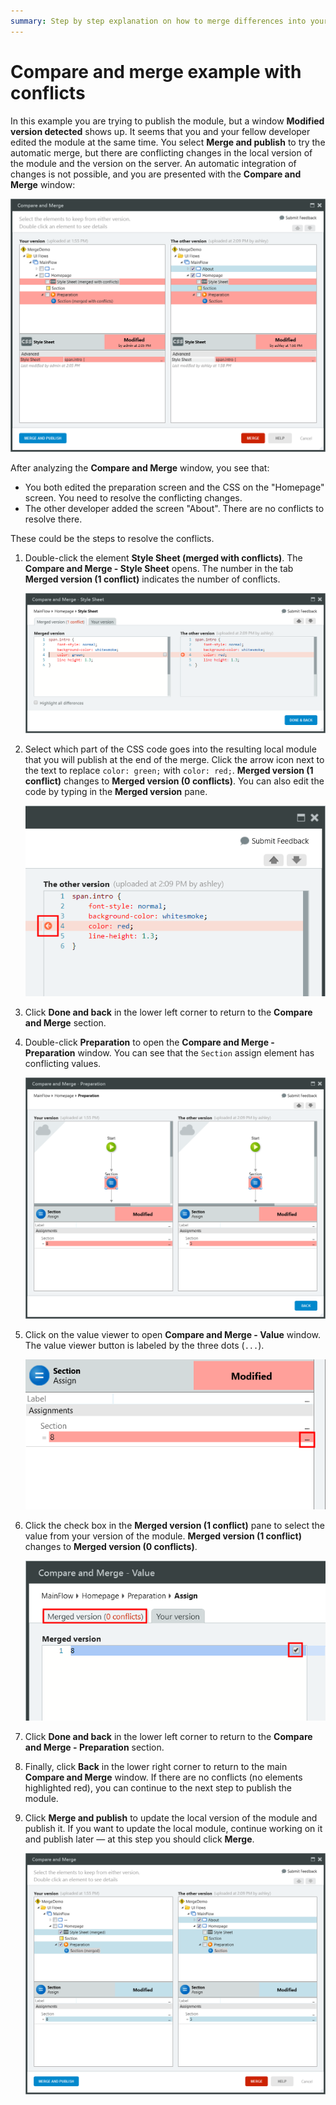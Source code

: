 ```yaml
---
summary: Step by step explanation on how to merge differences into your module when there are conflicts.
---
```


# Compare and merge example with conflicts

In this example you are trying to publish the module, but a window **Modified version detected** shows up. It seems that you and your fellow developer edited the module at the same time. You select **Merge and publish** to try the automatic merge, but there are conflicting changes in the local version of the module and the version on the server. An automatic integration of changes is not possible, and you are presented with the **Compare and Merge** window:

![](images/conflicts-detected.png)

After analyzing the **Compare and Merge** window, you see that:

* You both edited the preparation screen and the CSS on the "Homepage" screen. You need to resolve the conflicting changes.
* The other developer added the screen "About". There are no conflicts to resolve there.

These could be the steps to resolve the conflicts.

1. Double-click the element **Style Sheet (merged with conflicts)**. The **Compare and Merge - Style Sheet** opens. The number in the tab **Merged version (1 conflict)** indicates the number of conflicts.

    ![](images/conflicts-text.png)

1. Select which part of the CSS code goes into the resulting local module that you will publish at the end of the merge. Click the arrow icon next to the text to replace `color: green;` with  `color: red;`. **Merged version (1 conflict)** changes to  **Merged version (0 conflicts)**. You can also edit the code by typing in the **Merged version** pane.

    ![](images/conflicts-text-orange-arrow.png)

1. Click **Done and back** in the lower left corner to return to the **Compare and Merge** section.

1. Double-click **Preparation** to open the **Compare and Merge - Preparation** window. You can see that the `Section` assign element has conflicting values.

    ![](images/visual-element-changes.png)

1. Click on the value viewer to open **Compare and Merge - Value** window. The value viewer button is labeled by the three dots (`...`).

    ![](images/visual-element-value-viewer-button.png)

1. Click the check box in the  **Merged version (1 conflict)** pane to select the value from your version of the module. **Merged version (1 conflict)** changes to **Merged version (0 conflicts)**.

    ![](images/text-changes-checkbox.png)

1. Click **Done and back** in the lower left corner to return to the **Compare and Merge - Preparation** section.

1. Finally, click **Back** in the lower right corner to return to the main **Compare and Merge** window. If there are no conflicts (no elements highlighted red), you can continue to the next step to publish the module.

1. Click **Merge and publish** to update the local version of the module and publish it. If you want to update the local module, continue working on it and publish later — at this step you should click **Merge**.

    ![](images/merge-complete.png)
